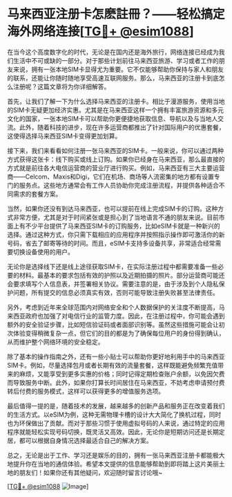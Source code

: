 # 马来西亚注册卡怎麽註冊？——轻松搞定海外网络连接[[TG💪+ @esim1088](https://t.me/s/esim1088)]

在当今这个高度数字化的时代，无论是在国内还是海外旅行，网络连接已经成为我们生活中不可或缺的一部分。对于那些计划前往马来西亚旅游、学习或者工作的朋友来说，拥有一张本地SIM卡显得尤为重要。它不仅能够帮助你保持与家人和朋友的联系，还能让你随时随地享受高速互联网服务。那么，马来西亚的注册卡到底怎么注册呢？这篇文章将为你详细解答。

首先，让我们了解一下为什么选择马来西亚的注册卡。相比于漫游服务，使用当地的SIM卡无疑更加经济实惠。尤其是在马来西亚这样一个拥有丰富旅游资源和多元文化的国家，一张本地SIM卡可以帮助你更便捷地获取信息、导航以及与当地人交流。此外，随着科技的进步，现在许多运营商都推出了针对国际用户的优惠套餐，这使得选择马来西亚SIM卡变得更加划算。

接下来，我们来看看如何注册一张马来西亚的SIM卡。一般来说，你可以通过两种方式获得这张卡：线下购买或线上订购。如果你已经身在马来西亚，那么最直接的方式就是前往各大电信运营商的营业厅进行购买。例如，马来西亚有三大主要运营商——Celcom、Maxis和Digi，它们在机场、商场等人流密集的地方都有设置专门的服务点。这些地方通常会有工作人员协助你完成注册流程，并提供各种适合不同需求的套餐方案。

当然，如果你还没有到达马来西亚，也可以提前在线上完成SIM卡的订购。这种方式非常方便，尤其是对于时间紧张或是担心到了当地语言不通的朋友来说。目前市面上有不少平台提供了马来西亚SIM卡的订购服务，比如eSIM卡就是一种新兴的选择。通过这种方式，你只需下载相应的应用程序并按照指示操作即可激活你的新号码，省去了邮寄等待的时间。而且，eSIM卡支持多设备共享，非常适合经常需要切换设备使用的用户。

无论你是选择线下还是线上途径获取SIM卡，在实际注册过程中都需要准备一些必要的材料。最基本的要求包括有效的护照以及近期拍摄的照片。部分运营商可能还会要求填写个人信息表，并签署相关协议。需要注意的是，由于涉及到个人隐私保护问题，所有提交的信息必须真实有效，否则可能导致注册失败甚至法律责任。

另外，考虑到近年来全球范围内对网络安全和个人数据保护的关注度不断提高，马来西亚政府也加强了对电信行业的监管力度。因此，在注册过程中，你可能会遇到额外的安全验证步骤，比如短信验证码或者面部识别等。虽然这些措施可能会让初次体验变得稍微复杂一点，但它们的目的都是为了确保每位用户的身份得到确认，从而维护整个网络环境的安全稳定。

除了基本的操作指南之外，还有一些小贴士可以帮助你更好地利用手中的马来西亚SIM卡。例如，尽量选择包月或者长期有效的流量套餐，这样既能避免频繁充值带来的麻烦，又能享受到更多实惠的价格；同时记得定期检查账户余额，以免因欠费而导致服务中断。此外，如果你打算长时间居住在马来西亚，不妨考虑申请预付费转后付费的服务模式，这样可以获得更多的增值服务选项。

最后值得一提的是，随着技术的发展，越来越多的创新产品和服务正在改变着我们的生活方式。以eSIM为例，这种无需物理卡槽的设计大大简化了换机过程，同时也为环保做出了贡献。而对于那些习惯于使用虚拟号码的人来说，通过特定的应用程序就能轻松实现号码切换，既灵活又高效。因此，无论你是短期访问还是长期定居，都可以根据自身情况选择最适合自己的解决方案。

总之，无论是出于工作、学习还是娱乐的目的，拥有一张马来西亚注册卡都能极大地提升你在当地的通信体验。希望本文提供的信息能够帮助到即将踏上这片美丽土地的朋友们！如果你还有其他疑问，欢迎随时留言讨论哦~

[[TG💪+ @esim1088](https://t.me/s/esim1088) ![Image](https://i.postimg.cc/4NQfJmqS/Snipaste-2025-05-13-00-14-12.png)]